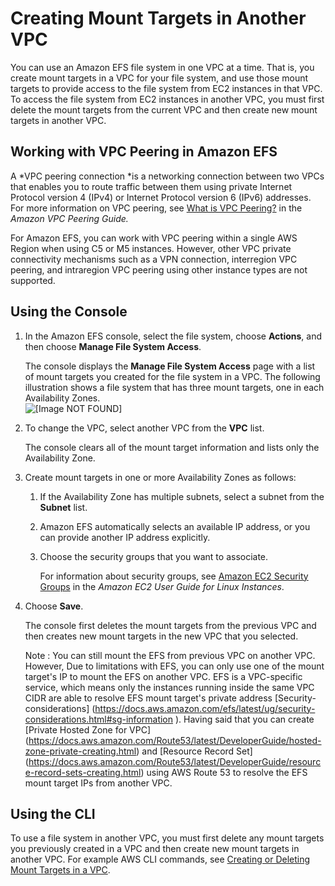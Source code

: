 # Creating Mount Targets in Another VPC<a name="manage-fs-access-change-vpc"></a>

You can use an Amazon EFS file system in one VPC at a time\. That is, you create mount targets in a VPC for your file system, and use those mount targets to provide access to the file system from EC2 instances in that VPC\. To access the file system from EC2 instances in another VPC, you must first delete the mount targets from the current VPC and then create new mount targets in another VPC\.

## Working with VPC Peering in Amazon EFS<a name="manage-fs-access-vpc-peering"></a>

A *VPC peering connection *is a networking connection between two VPCs that enables you to route traffic between them using private Internet Protocol version 4 \(IPv4\) or Internet Protocol version 6 \(IPv6\) addresses\. For more information on VPC peering, see [What is VPC Peering?](http://docs.aws.amazon.com/vpc/latest/peering/Welcome.html) in the *Amazon VPC Peering Guide\.*

For Amazon EFS, you can work with VPC peering within a single AWS Region when using C5 or M5 instances\. However, other VPC private connectivity mechanisms such as a VPN connection, interregion VPC peering, and intraregion VPC peering using other instance types are not supported\.

## Using the Console<a name="manage-fs-access-change-vpc-using-console"></a>

1. In the Amazon EFS console, select the file system, choose **Actions**, and then choose **Manage File System Access**\. 

   The console displays the **Manage File System Access** page with a list of mount targets you created for the file system in a VPC\. The following illustration shows a file system that has three mount targets, one in each Availability Zones\.  
![\[Image NOT FOUND\]](http://docs.aws.amazon.com/efs/latest/ug/images/manage-fs-05.png)

1. To change the VPC, select another VPC from the **VPC** list\.

   The console clears all of the mount target information and lists only the Availability Zone\. 

1. Create mount targets in one or more Availability Zones as follows:

   1. If the Availability Zone has multiple subnets, select a subnet from the **Subnet** list\.

   1. Amazon EFS automatically selects an available IP address, or you can provide another IP address explicitly\.

   1. Choose the security groups that you want to associate\. 

      For information about security groups, see [Amazon EC2 Security Groups](http://docs.aws.amazon.com/AWSEC2/latest/UserGuide/using-network-security.html) in the *Amazon EC2 User Guide for Linux Instances*\.

1. Choose **Save**\.

   The console first deletes the mount targets from the previous VPC and then creates new mount targets in the new VPC that you selected\. 
   
   Note : You can still mount the EFS from previous VPC on another VPC. However, Due to limitations with EFS, you can only use one of the mount target's IP to mount the EFS on another VPC. EFS is a VPC-specific service, which means only the instances running inside the same VPC CIDR are able to resolve EFS mount target's private address [Security-considerations] (https://docs.aws.amazon.com/efs/latest/ug/security-considerations.html#sg-information ). Having said that you can create [Private Hosted Zone for VPC] (https://docs.aws.amazon.com/Route53/latest/DeveloperGuide/hosted-zone-private-creating.html) and [Resource Record Set] (https://docs.aws.amazon.com/Route53/latest/DeveloperGuide/resource-record-sets-creating.html) using AWS Route 53 to resolve the EFS mount target IPs from another VPC.
   
   

## Using the CLI<a name="manage-fs-access-change-vpc-using-cli"></a>

To use a file system in another VPC, you must first delete any mount targets you previously created in a VPC and then create new mount targets in another VPC\. For example AWS CLI commands, see [Creating or Deleting Mount Targets in a VPC](http://docs.aws.amazon.com/efs/latest/ug/manage-fs-access-create-delete-mount-targets.html#manage-fs-create-delete-mt-cli)\.
